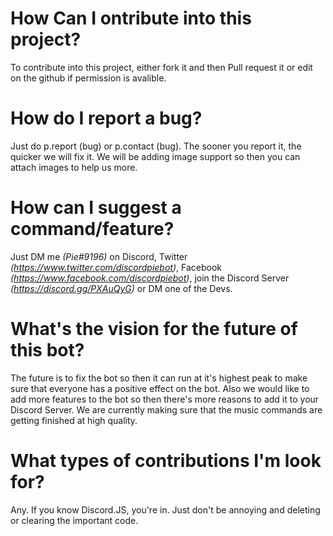 # How Can I ontribute into this project?
To contribute into this project, either fork it and then Pull request it or edit on the github if permission is avalible.
# How do I report a bug?
Just do p.report (bug) or p.contact (bug). The sooner you report it, the quicker we will fix it. We will be adding image support so then you can attach images to help us more.
# How can I suggest a command/feature?
Just DM me *(Pie#9196)* on Discord, Twitter *(https://www.twitter.com/discordpiebot)*, Facebook *(https://www.facebook.com/discordpiebot)*, join the Discord Server *(https://discord.gg/PXAuQyG)* or DM one of the Devs.
# What's the vision for the future of this bot?
The future is to fix the bot so then it can run at it's highest peak to make sure that everyone has a positive effect on the bot. Also we would like to add more features to the bot so then there's more reasons to add it to your Discord Server. We are currently making sure that the music commands are getting finished at high quality.
# What types of contributions I'm look for?
Any. If you know Discord.JS, you're in. Just don't be annoying and deleting or clearing the important code.
